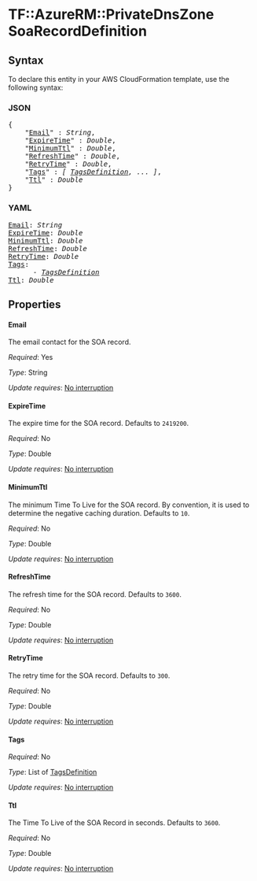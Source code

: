 # TF::AzureRM::PrivateDnsZone SoaRecordDefinition

## Syntax

To declare this entity in your AWS CloudFormation template, use the following syntax:

### JSON

<pre>
{
    "<a href="#email" title="Email">Email</a>" : <i>String</i>,
    "<a href="#expiretime" title="ExpireTime">ExpireTime</a>" : <i>Double</i>,
    "<a href="#minimumttl" title="MinimumTtl">MinimumTtl</a>" : <i>Double</i>,
    "<a href="#refreshtime" title="RefreshTime">RefreshTime</a>" : <i>Double</i>,
    "<a href="#retrytime" title="RetryTime">RetryTime</a>" : <i>Double</i>,
    "<a href="#tags" title="Tags">Tags</a>" : <i>[ <a href="tagsdefinition.md">TagsDefinition</a>, ... ]</i>,
    "<a href="#ttl" title="Ttl">Ttl</a>" : <i>Double</i>
}
</pre>

### YAML

<pre>
<a href="#email" title="Email">Email</a>: <i>String</i>
<a href="#expiretime" title="ExpireTime">ExpireTime</a>: <i>Double</i>
<a href="#minimumttl" title="MinimumTtl">MinimumTtl</a>: <i>Double</i>
<a href="#refreshtime" title="RefreshTime">RefreshTime</a>: <i>Double</i>
<a href="#retrytime" title="RetryTime">RetryTime</a>: <i>Double</i>
<a href="#tags" title="Tags">Tags</a>: <i>
      - <a href="tagsdefinition.md">TagsDefinition</a></i>
<a href="#ttl" title="Ttl">Ttl</a>: <i>Double</i>
</pre>

## Properties

#### Email

The email contact for the SOA record.

_Required_: Yes

_Type_: String

_Update requires_: [No interruption](https://docs.aws.amazon.com/AWSCloudFormation/latest/UserGuide/using-cfn-updating-stacks-update-behaviors.html#update-no-interrupt)

#### ExpireTime

The expire time for the SOA record. Defaults to `2419200`.

_Required_: No

_Type_: Double

_Update requires_: [No interruption](https://docs.aws.amazon.com/AWSCloudFormation/latest/UserGuide/using-cfn-updating-stacks-update-behaviors.html#update-no-interrupt)

#### MinimumTtl

The minimum Time To Live for the SOA record. By convention, it is used to determine the negative caching duration. Defaults to `10`.

_Required_: No

_Type_: Double

_Update requires_: [No interruption](https://docs.aws.amazon.com/AWSCloudFormation/latest/UserGuide/using-cfn-updating-stacks-update-behaviors.html#update-no-interrupt)

#### RefreshTime

The refresh time for the SOA record. Defaults to `3600`.

_Required_: No

_Type_: Double

_Update requires_: [No interruption](https://docs.aws.amazon.com/AWSCloudFormation/latest/UserGuide/using-cfn-updating-stacks-update-behaviors.html#update-no-interrupt)

#### RetryTime

The retry time for the SOA record. Defaults to `300`.

_Required_: No

_Type_: Double

_Update requires_: [No interruption](https://docs.aws.amazon.com/AWSCloudFormation/latest/UserGuide/using-cfn-updating-stacks-update-behaviors.html#update-no-interrupt)

#### Tags

_Required_: No

_Type_: List of <a href="tagsdefinition.md">TagsDefinition</a>

_Update requires_: [No interruption](https://docs.aws.amazon.com/AWSCloudFormation/latest/UserGuide/using-cfn-updating-stacks-update-behaviors.html#update-no-interrupt)

#### Ttl

The Time To Live of the SOA Record in seconds. Defaults to `3600`.

_Required_: No

_Type_: Double

_Update requires_: [No interruption](https://docs.aws.amazon.com/AWSCloudFormation/latest/UserGuide/using-cfn-updating-stacks-update-behaviors.html#update-no-interrupt)


